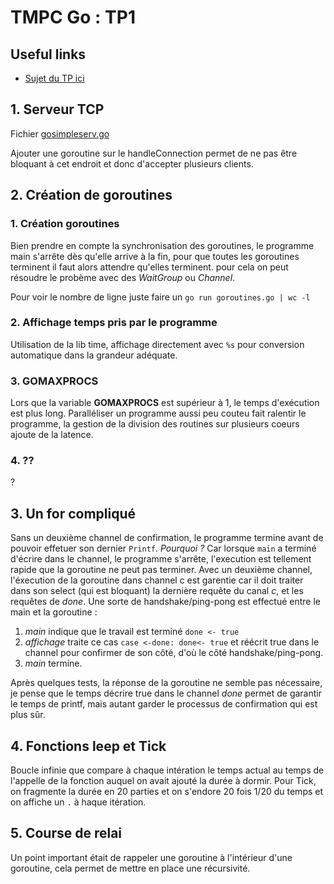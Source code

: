 # TMPC Go : TP1

## Useful links

* [Sujet du TP ici](http://users.polytech.unice.fr/~eg/TMPC/Tds/Td1/sujet.html)

## 1. Serveur TCP

Fichier [gosimpleserv.go](http://users.polytech.unice.fr/~eg/TMPC/Tds/Td1/sujet.html)

Ajouter une goroutine sur le handleConnection permet de ne pas être bloquant à cet endroit et donc d'accepter plusieurs clients.

## 2. Création de goroutines

### 1. Création goroutines

Bien prendre en compte la synchronisation des goroutines, le programme main s'arrête dès qu'elle arrive à la fin, pour que toutes les goroutines terminent il faut alors attendre qu'elles terminent. pour cela on peut résoudre le probème avec des *WaitGroup* ou *Channel*.

Pour voir le nombre de ligne juste faire un `go run goroutines.go | wc -l`

### 2. Affichage temps pris par le programme

Utilisation de la lib time, affichage directement avec `%s` pour conversion automatique dans la grandeur adéquate.

### 3. GOMAXPROCS

Lors que la variable __GOMAXPROCS__ est supérieur à 1, le temps d'exécution est plus long. Paralléliser un programme aussi peu couteu fait ralentir le programme, la gestion de la division des routines sur plusieurs coeurs ajoute de la latence.

### 4. ??

?

## 3. Un for compliqué

Sans un deuxième channel de confirmation, le programme termine avant de pouvoir effetuer son dernier `Printf`. *Pourquoi ?* Car lorsque `main` a terminé d'écrire dans le channel, le programme s'arrête, l'execution est tellement rapide que la goroutine ne peut pas terminer.
Avec un deuxième channel, l'éxecution de la goroutine dans channel c est garentie car il doit traiter dans son select (qui est bloquant) la dernière requête du canal *c*, et les requêtes de *done*. Une sorte de handshake/ping-pong est effectué entre le main et la goroutine :

1. *main* indique que le travail est terminé `done <- true`
2. *affichage* traite ce cas `case <-done: done<- true` et réécrit true dans le channel pour confirmer de son côté, d'où le côté handshake/ping-pong.
3. *main* termine.

Après quelques tests, la réponse de la goroutine ne semble pas nécessaire, je pense que le temps décrire true dans le channel *done* permet de garantir le temps de printf, mais autant garder le processus de confirmation qui est plus sûr.

## 4. Fonctions leep et Tick

Boucle infinie que compare à chaque intération le temps actual au temps de l'appelle de la fonction auquel on avait ajouté la durée à dormir.
Pour Tick, on fragmente la durée en 20 parties et on s'endore 20 fois 1/20 du temps et on affiche un `.` à haque itération.

## 5. Course de relai

Un point important était de rappeler une goroutine à l'intérieur d'une goroutine, cela permet de mettre en place une récursivité.